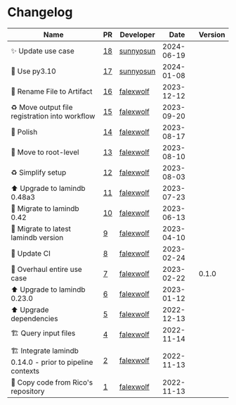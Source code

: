 # Changelog

<!-- prettier-ignore -->
Name | PR | Developer | Date | Version
--- | --- | --- | --- | ---
✨ Update use case | [18](https://github.com/laminlabs/redun-lamin-fasta/pull/18) | [sunnyosun](https://github.com/sunnyosun) | 2024-06-19 |
👷 Use py3.10 | [17](https://github.com/laminlabs/redun-lamin-fasta/pull/17) | [sunnyosun](https://github.com/sunnyosun) | 2024-01-08 |
🚚 Rename File to Artifact | [16](https://github.com/laminlabs/redun-lamin-fasta/pull/16) | [falexwolf](https://github.com/falexwolf) | 2023-12-12 |
♻️ Move output file registration into workflow | [15](https://github.com/laminlabs/redun-lamin-fasta/pull/15) | [falexwolf](https://github.com/falexwolf) | 2023-09-20 |
📝 Polish | [14](https://github.com/laminlabs/redun-lamin-fasta/pull/14) | [falexwolf](https://github.com/falexwolf) | 2023-08-17 |
🎨 Move to root-level | [13](https://github.com/laminlabs/redun-lamin-fasta/pull/13) | [falexwolf](https://github.com/falexwolf) | 2023-08-10 |
♻️ Simplify setup | [12](https://github.com/laminlabs/redun-lamin-fasta/pull/12) | [falexwolf](https://github.com/falexwolf) | 2023-08-03 |
⬆️ Upgrade to lamindb 0.48a3 | [11](https://github.com/laminlabs/redun-lamin-fasta/pull/11) | [falexwolf](https://github.com/falexwolf) | 2023-07-23 |
🚚 Migrate to lamindb 0.42 | [10](https://github.com/laminlabs/redun-lamin-fasta/pull/10) | [falexwolf](https://github.com/falexwolf) | 2023-06-13 |
:truck: Migrate to latest lamindb version | [9](https://github.com/laminlabs/redun-lamin-fasta/pull/9) | [falexwolf](https://github.com/falexwolf) | 2023-04-10 |
👷 Update CI | [8](https://github.com/laminlabs/redun-lamin-fasta/pull/8) | [falexwolf](https://github.com/falexwolf) | 2023-02-24 |
🚸 Overhaul entire use case | [7](https://github.com/laminlabs/redun-lamin-fasta/pull/7) | [falexwolf](https://github.com/falexwolf) | 2023-02-22 | 0.1.0
⬆️ Upgrade to lamindb 0.23.0 | [6](https://github.com/laminlabs/redun-lamin-fasta/pull/6) | [falexwolf](https://github.com/falexwolf) | 2023-01-12 |
⬆️ Upgrade dependencies | [5](https://github.com/laminlabs/redun-lamin-fasta/pull/5) | [falexwolf](https://github.com/falexwolf) | 2022-12-13 |
🏗️ Query input files | [4](https://github.com/laminlabs/redun-lamin-fasta/pull/4) | [falexwolf](https://github.com/falexwolf) | 2022-11-14 |
🏗️ Integrate lamindb 0.14.0 - prior to pipeline contexts | [2](https://github.com/laminlabs/redun-lamin-fasta/pull/2) | [falexwolf](https://github.com/falexwolf) | 2022-11-13 |
🚚 Copy code from Rico's repository | [1](https://github.com/laminlabs/redun-lamin-fasta/pull/1) | [falexwolf](https://github.com/falexwolf) | 2022-11-13 |
